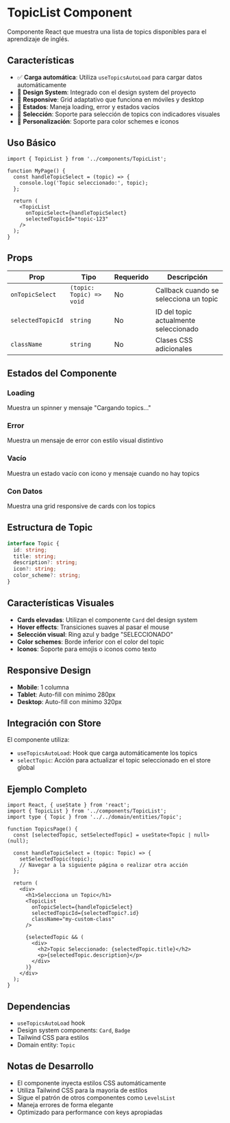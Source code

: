 # TopicList Component

Componente React que muestra una lista de topics disponibles para el aprendizaje de inglés.

## Características

- ✅ **Carga automática**: Utiliza `useTopicsAutoLoad` para cargar datos automáticamente
- 🎨 **Design System**: Integrado con el design system del proyecto
- 📱 **Responsive**: Grid adaptativo que funciona en móviles y desktop
- 🔄 **Estados**: Maneja loading, error y estados vacíos
- 🎯 **Selección**: Soporte para selección de topics con indicadores visuales
- 🎨 **Personalización**: Soporte para color schemes e iconos

## Uso Básico

```tsx
import { TopicList } from '../components/TopicList';

function MyPage() {
  const handleTopicSelect = (topic) => {
    console.log('Topic seleccionado:', topic);
  };

  return (
    <TopicList 
      onTopicSelect={handleTopicSelect}
      selectedTopicId="topic-123"
    />
  );
}
```

## Props

| Prop | Tipo | Requerido | Descripción |
|------|------|-----------|-------------|
| `onTopicSelect` | `(topic: Topic) => void` | No | Callback cuando se selecciona un topic |
| `selectedTopicId` | `string` | No | ID del topic actualmente seleccionado |
| `className` | `string` | No | Clases CSS adicionales |

## Estados del Componente

### Loading
Muestra un spinner y mensaje "Cargando topics..."

### Error
Muestra un mensaje de error con estilo visual distintivo

### Vacío
Muestra un estado vacío con icono y mensaje cuando no hay topics

### Con Datos
Muestra una grid responsive de cards con los topics

## Estructura de Topic

```typescript
interface Topic {
  id: string;
  title: string;
  description?: string;
  icon?: string;
  color_scheme?: string;
}
```

## Características Visuales

- **Cards elevadas**: Utilizan el componente `Card` del design system
- **Hover effects**: Transiciones suaves al pasar el mouse
- **Selección visual**: Ring azul y badge "SELECCIONADO"
- **Color schemes**: Borde inferior con el color del topic
- **Iconos**: Soporte para emojis o iconos como texto

## Responsive Design

- **Mobile**: 1 columna
- **Tablet**: Auto-fill con mínimo 280px
- **Desktop**: Auto-fill con mínimo 320px

## Integración con Store

El componente utiliza:
- `useTopicsAutoLoad`: Hook que carga automáticamente los topics
- `selectTopic`: Acción para actualizar el topic seleccionado en el store global

## Ejemplo Completo

```tsx
import React, { useState } from 'react';
import { TopicList } from '../components/TopicList';
import type { Topic } from '../../domain/entities/Topic';

function TopicsPage() {
  const [selectedTopic, setSelectedTopic] = useState<Topic | null>(null);

  const handleTopicSelect = (topic: Topic) => {
    setSelectedTopic(topic);
    // Navegar a la siguiente página o realizar otra acción
  };

  return (
    <div>
      <h1>Selecciona un Topic</h1>
      <TopicList
        onTopicSelect={handleTopicSelect}
        selectedTopicId={selectedTopic?.id}
        className="my-custom-class"
      />
      
      {selectedTopic && (
        <div>
          <h2>Topic Seleccionado: {selectedTopic.title}</h2>
          <p>{selectedTopic.description}</p>
        </div>
      )}
    </div>
  );
}
```

## Dependencias

- `useTopicsAutoLoad` hook
- Design system components: `Card`, `Badge`
- Tailwind CSS para estilos
- Domain entity: `Topic`

## Notas de Desarrollo

- El componente inyecta estilos CSS automáticamente
- Utiliza Tailwind CSS para la mayoría de estilos
- Sigue el patrón de otros componentes como `LevelsList`
- Maneja errores de forma elegante
- Optimizado para performance con keys apropiadas